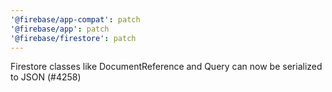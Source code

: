```yaml
---
'@firebase/app-compat': patch
'@firebase/app': patch
'@firebase/firestore': patch
---
```


Firestore classes like DocumentReference and Query can now be serialized to JSON (#4258)
